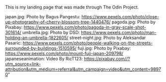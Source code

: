 This is my landing page that was made through The Odin Project.

japan.jpg: Photo by Bagus Pangestu: https://www.pexels.com/photo/close-up-photography-of-cherry-blossom-tree-1440476/
pagoda.jpg: Photo by Pixabay: https://www.pexels.com/photo/pagoda-in-gray-scale-shot-301614/
umbrella.jpg: Photo by DSD: https://www.pexels.com/photo/man-holding-an-umbrella-1822605/
street-night.jpg: Photo by Aleksandar Pasaric: https://www.pexels.com/photo/people-walking-on-the-streets-surrounded-by-buildings-1510595/
fuji.jpg: Photo by Pixabay: https://www.pexels.com/photo/mount-fuji-japan-209798/
japaneseanimation: Video By RicT123: https://pixabay.com//?utm_source=link-attribution&utm_medium=referral&utm_campaign=video&utm_content=98970"